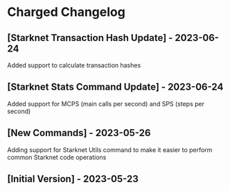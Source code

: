 # Charged Changelog

## [Starknet Transaction Hash Update] - 2023-06-24

Added support to calculate transaction hashes

## [Starknet Stats Command Update] - 2023-06-24

Added support for MCPS (main calls per second) and SPS (steps per second)

## [New Commands] - 2023-05-26

Adding support for Starknet Utils command to make it easier to perform common Starknet code operations

## [Initial Version] - 2023-05-23
